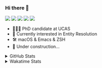 ### Hi there 👋

[![](https://img.shields.io/badge/-Email-325180?logo=maildotru&logoColor=white&style=flat-square)](mailto:hi@wang.tianshu.me)
[![](https://img.shields.io/badge/-GitHub-black?logo=GitHub&style=flat-square)](https://github.com/tshu-w)
[![](https://img.shields.io/badge/-Telegram-26a5e4?labelColor=fafafa&logo=telegram&style=flat-square)](https://t.me/tshu_w) 
[![](https://img.shields.io/badge/-Twitter-1da1f2?logo=Twitter&logoColor=white&style=flat-square)](https://twitter.com/tshu_w)
[![](https://komarev.com/ghpvc/?username=tshu-w&color=blueviolet&style=flat-square)]()



- 🧑🏻‍🎓 PhD candidate at UCAS
- 🔭 Currently interested in Entity Resolution
- 🛠 macOS & Emacs & ZSH
- 🚧 Under construction...

<details>

<summary>GitHub Stats</summary>

![Tianshu's GitHub stats](https://github-readme-stats.vercel.app/api?username=tshu-w&show_icons=true&theme=buefy&count_private=true)
  
</details>


<details>
  <summary>Wakatime Stats</summary>

  Currently, files accessed by tramp cannot be tracked by wakatime, see https://github.com/wakatime/wakatime-mode/issues/27
  <br>
  
<!--START_SECTION:waka-->
![Code Time](http://img.shields.io/badge/Code%20Time-6%2C253%20hrs%2024%20mins-blue)

**I'm an Early 🐤** 

```text
🌞 Morning       89 commits       █████░░░░░░░░░░░░░░░░░░░░   21.34 % 
🌆 Daytime      194 commits       ███████████░░░░░░░░░░░░░░   46.52 % 
🌃 Evening      119 commits       ███████░░░░░░░░░░░░░░░░░░   28.54 % 
🌙 Night         15 commits       █░░░░░░░░░░░░░░░░░░░░░░░░   03.60 % 

```
📅 **I'm Most Productive on Friday** 

```text
Monday          59 commits       ███░░░░░░░░░░░░░░░░░░░░░░   14.15 % 
Tuesday         82 commits       █████░░░░░░░░░░░░░░░░░░░░   19.66 % 
Wednesday       48 commits       ███░░░░░░░░░░░░░░░░░░░░░░   11.51 % 
Thursday        45 commits       ██░░░░░░░░░░░░░░░░░░░░░░░   10.79 % 
Friday          97 commits       █████░░░░░░░░░░░░░░░░░░░░   23.26 % 
Saturday        40 commits       ██░░░░░░░░░░░░░░░░░░░░░░░   09.59 % 
Sunday          46 commits       ██░░░░░░░░░░░░░░░░░░░░░░░   11.03 % 

```


📊 **This Week I Spent My Time On** 

```text
💬 Programming Languages: 
sh                       13 hrs 15 mins      █████████████████████████   100.00 % 

🔥 Editors: 
Zsh                      13 hrs 15 mins      █████████████████████████   100.00 % 

🐱‍💻 Projects: 
Terminal                 9 hrs 11 mins       █████████████████░░░░░░░░   69.34 % 
universal-blocker        3 hrs 43 mins       ███████░░░░░░░░░░░░░░░░░░   28.14 % 
zsh-autocomplete         12 mins             ░░░░░░░░░░░░░░░░░░░░░░░░░   01.58 % 
dotfiles                 4 mins              ░░░░░░░░░░░░░░░░░░░░░░░░░   00.55 % 
multimodalER             0 secs              ░░░░░░░░░░░░░░░░░░░░░░░░░   00.11 % 

💻 Operating System: 
Linux                    7 hrs 12 mins       █████████████░░░░░░░░░░░░   54.31 % 
Mac                      6 hrs 3 mins        ███████████░░░░░░░░░░░░░░   45.69 % 

```

**I Mostly Code in Python** 

```text
Python                   11 repos            ████████████░░░░░░░░░░░░░   50.00 % 
HTML                     2 repos             ██░░░░░░░░░░░░░░░░░░░░░░░   09.09 % 
Emacs Lisp               2 repos             ██░░░░░░░░░░░░░░░░░░░░░░░   09.09 % 
JavaScript               2 repos             ██░░░░░░░░░░░░░░░░░░░░░░░   09.09 % 
TeX                      2 repos             ██░░░░░░░░░░░░░░░░░░░░░░░   09.09 % 

```



 Last Updated on 12/02/2023 08:06:08 UTC
<!--END_SECTION:waka-->
</details>
